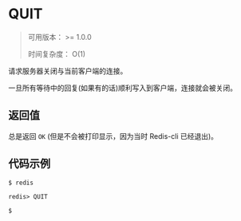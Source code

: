 # QUIT

> 可用版本： >= 1.0.0
>
> 时间复杂度： O(1)

请求服务器关闭与当前客户端的连接。

一旦所有等待中的回复(如果有的话)顺利写入到客户端，连接就会被关闭。

## 返回值

总是返回 `OK` (但是不会被打印显示，因为当时 Redis-cli 已经退出)。

## 代码示例

```
$ redis

redis> QUIT

$
```